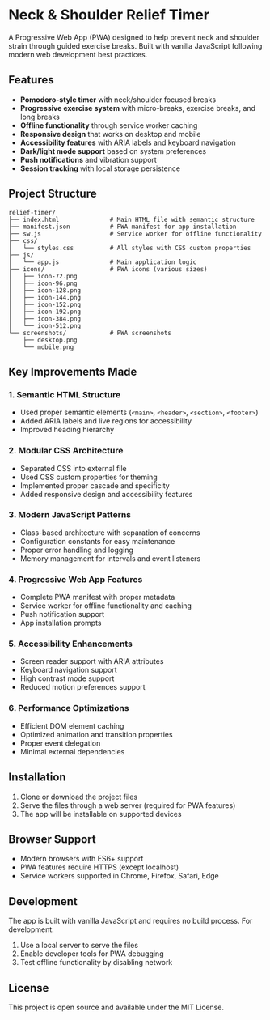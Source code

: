 # Neck & Shoulder Relief Timer

A Progressive Web App (PWA) designed to help prevent neck and shoulder strain through guided exercise breaks. Built with vanilla JavaScript following modern web development best practices.

## Features

- **Pomodoro-style timer** with neck/shoulder focused breaks
- **Progressive exercise system** with micro-breaks, exercise breaks, and long breaks
- **Offline functionality** through service worker caching
- **Responsive design** that works on desktop and mobile
- **Accessibility features** with ARIA labels and keyboard navigation
- **Dark/light mode support** based on system preferences
- **Push notifications** and vibration support
- **Session tracking** with local storage persistence

## Project Structure

```
relief-timer/
├── index.html              # Main HTML file with semantic structure
├── manifest.json           # PWA manifest for app installation
├── sw.js                   # Service worker for offline functionality
├── css/
│   └── styles.css          # All styles with CSS custom properties
├── js/
│   └── app.js              # Main application logic
├── icons/                  # PWA icons (various sizes)
│   ├── icon-72.png
│   ├── icon-96.png
│   ├── icon-128.png
│   ├── icon-144.png
│   ├── icon-152.png
│   ├── icon-192.png
│   ├── icon-384.png
│   └── icon-512.png
└── screenshots/            # PWA screenshots
    ├── desktop.png
    └── mobile.png
```

## Key Improvements Made

### 1. **Semantic HTML Structure**
- Used proper semantic elements (`<main>`, `<header>`, `<section>`, `<footer>`)
- Added ARIA labels and live regions for accessibility
- Improved heading hierarchy

### 2. **Modular CSS Architecture**
- Separated CSS into external file
- Used CSS custom properties for theming
- Implemented proper cascade and specificity
- Added responsive design and accessibility features

### 3. **Modern JavaScript Patterns**
- Class-based architecture with separation of concerns
- Configuration constants for easy maintenance
- Proper error handling and logging
- Memory management for intervals and event listeners

### 4. **Progressive Web App Features**
- Complete PWA manifest with proper metadata
- Service worker for offline functionality and caching
- Push notification support
- App installation prompts

### 5. **Accessibility Enhancements**
- Screen reader support with ARIA attributes
- Keyboard navigation support
- High contrast mode support
- Reduced motion preferences support

### 6. **Performance Optimizations**
- Efficient DOM element caching
- Optimized animation and transition properties
- Proper event delegation
- Minimal external dependencies

## Installation

1. Clone or download the project files
2. Serve the files through a web server (required for PWA features)
3. The app will be installable on supported devices

## Browser Support

- Modern browsers with ES6+ support
- PWA features require HTTPS (except localhost)
- Service workers supported in Chrome, Firefox, Safari, Edge

## Development

The app is built with vanilla JavaScript and requires no build process. For development:

1. Use a local server to serve the files
2. Enable developer tools for PWA debugging
3. Test offline functionality by disabling network

## License

This project is open source and available under the MIT License.
